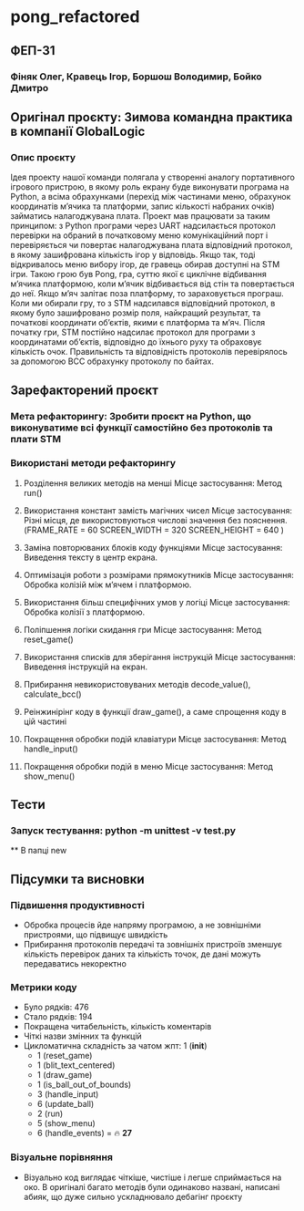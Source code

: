 # pong_refactored

## ФЕП-31

### Фіняк Олег, Кравець Ігор, Боршош Володимир, Бойко Дмитро

## Оригінал проєкту: Зимова командна практика в компанії GlobalLogic

### Опис проєкту

Ідея проекту нашої команди полягала у створенні аналогу портативного ігрового пристрою, в якому роль екрану буде виконувати програма на Python, а всіма обрахунками (перехід між частинами меню, обрахунок координатів м’ячика та платформи, запис кількості набраних очків) займатись налагоджувана плата.
Проект мав працювати за таким принципом: з Python програми через UART надсилається протокол перевірки на обраний в початковому меню комунікаційний порт і перевіряється чи повертає налагоджувана плата відповідний протокол, в якому зашифрована кількість ігор у відповідь. Якщо так, тоді відкривалось меню вибору ігор, де гравець обирав доступні на STM ігри. Такою грою був Pong, гра, суттю якої є циклічне відбивання м’ячика платформою, коли м’ячик відбивається від стін та повертається до неї. Якщо м’яч залітає поза платформу, то зараховується програш. Коли ми обирали гру, то з STM надсилався відповідний протокол, в якому було зашифровано розмір поля, найкращий результат, та початкові координати об’єктів, якими є платформа та м’яч. Після початку гри, STM постійно надсилає протокол для програми з координатами об’єктів, відповідно до їхнього руху та обраховує кількість очок. Правильність та відповідність протоколів перевірялось за допомогою BCC обрахунку протоколу по байтах.

## Зарефакторений проєкт

### Мета рефакторингу: Зробити проєкт на Python, що виконуватиме всі функції самостійно без протоколів та плати STM

### Використані методи рефакторингу

1. Розділення великих методів на менші
   Місце застосування: Метод run()

2. Використання констант замість магічних чисел
   Місце застосування: Різні місця, де використовуються числові значення без пояснення. (FRAME_RATE = 60
   SCREEN_WIDTH = 320
   SCREEN_HEIGHT = 640
   )

3. Заміна повторюваних блоків коду функціями
   Місце застосування: Виведення тексту в центр екрана.

4. Оптимізація роботи з розмірами прямокутників
   Місце застосування: Обробка колізій між м’ячем і платформою.

5. Використання більш специфічних умов у логіці
   Місце застосування: Обробка колізії з платформою.

6. Поліпшення логіки скидання гри
   Місце застосування: Метод reset_game()

7. Використання списків для зберігання інструкцій
   Місце застосування: Виведення інструкцій на екран.

8. Прибирання невикористовуваних методів
   decode_value(), calculate_bcc()

9. Реінжинірінг коду в функції draw_game(), а саме спрощення коду в цій частині

10. Покращення обробки подій клавіатури
    Місце застосування: Метод handle_input()

11. Покращення обробки подій в меню
    Місце застосування: Метод show_menu()

## Тести

### Запуск тестування: python -m unittest -v test.py

\*\* В папці new

## Підсумки та висновки

### Підвишення продуктивності

- Обробка процесів йде напряму програмою, а не зовнішніми пристроями, що підвищує швидкість
- Прибирання протоколів передачі та зовнішніх пристроїв зменшує кількість перевірок даних та кількість точок, де дані можуть передаватись некоректно

### Метрики коду

- Було рядків: 476
- Стало рядків: 194
- Покращена читабельність, кількість коментарів
- Чіткі назви змінних та функцій
- Цикломатична складність за чатом жпт:
  1 (**init**)
  - 1 (reset_game)
  - 1 (blit_text_centered)
  - 1 (draw_game)
  - 1 (is_ball_out_of_bounds)
  - 3 (handle_input)
  - 6 (update_ball)
  - 2 (run)
  - 5 (show_menu)
  - 6 (handle_events)
    = 🔥 **27**

### Візуальне порівняння

- Візуально код виглядає чіткіше, чистіше і легше сприймається на око. В оригіналі багато методів були одинаково названі, написані абияк, що дуже сильно ускладнювало дебагінг проєкту

